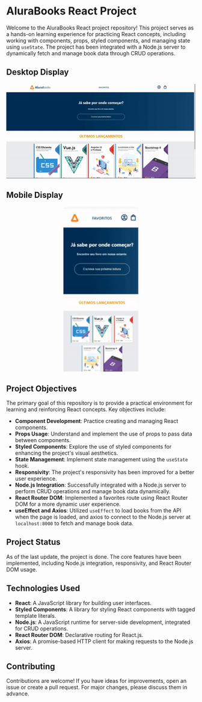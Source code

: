 # AluraBooks React Project

Welcome to the AluraBooks React project repository! This project serves as a hands-on learning experience for practicing React concepts, including working with components, props, styled components, and managing state using `useState`. The project has been integrated with a Node.js server to dynamically fetch and manage book data through CRUD operations.

## Desktop Display
<p align="center">
  <img src="./src/imagens/desktop.gif" width="600" alt="desktop gif">
</p>

## Mobile Display
<p align="center">
  <img src="./src/imagens/mobile.gif" width="200" alt="mobile gif">
</p>

## Project Objectives

The primary goal of this repository is to provide a practical environment for learning and reinforcing React concepts. Key objectives include:

- **Component Development**: Practice creating and managing React components.
- **Props Usage**: Understand and implement the use of props to pass data between components.
- **Styled Components**: Explore the use of styled components for enhancing the project's visual aesthetics.
- **State Management**: Implement state management using the `useState` hook.
- **Responsivity**: The project's responsivity has been improved for a better user experience.
- **Node.js Integration**: Successfully integrated with a Node.js server to perform CRUD operations and manage book data dynamically.
- **React Router DOM**: Implemented a favorites route using React Router DOM for a more dynamic user experience.
- **useEffect and Axios**: Utilized `useEffect` to load books from the API when the page is loaded, and axios to connect to the Node.js server at `localhost:8000` to fetch and manage book data.

## Project Status

As of the last update, the project is done. The core features have been implemented, including Node.js integration, responsivity, and React Router DOM usage. 

## Technologies Used

- **React**: A JavaScript library for building user interfaces.
- **Styled Components**: A library for styling React components with tagged template literals.
- **Node.js**: A JavaScript runtime for server-side development, integrated for CRUD operations.
- **React Router DOM**: Declarative routing for React.js.
- **Axios**: A promise-based HTTP client for making requests to the Node.js server.

## Contributing

Contributions are welcome! If you have ideas for improvements, open an issue or create a pull request. For major changes, please discuss them in advance.
